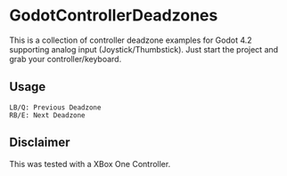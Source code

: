 # GodotControllerDeadzones
This is a collection of controller deadzone examples for Godot 4.2 supporting analog input (Joystick/Thumbstick).
Just start the project and grab your controller/keyboard.

## Usage
```
LB/Q: Previous Deadzone
RB/E: Next Deadzone
```

## Disclaimer
This was tested with a XBox One Controller.
